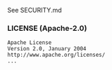 See SECURITY.md


### LICENSE (Apache-2.0)

```text
Apache License
Version 2.0, January 2004
http://www.apache.org/licenses/
...
